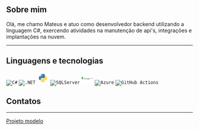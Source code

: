 ## Sobre mim

<p align="left">
Olá, me chamo Mateus e atuo como desenvolvedor backend utilizando a linguagem C#,
exercendo atividades na manutenção de api's, integrações e implantações na nuvem.
</p>

---
## Linguagens e tecnologias
<code><img height="32" src="https://camo.githubusercontent.com/d062d59fe5df3044548f176c99f52d6866ac70eea1104374c59b75cbdd2e98e5/68747470733a2f2f646576656c6f7065722e6665646f726170726f6a6563742e6f72672f7374617469632f6c6f676f2f6373686172702e706e67" alt="C#"/></code>
<code><img height="32" src="https://raw.githubusercontent.com/dotnet/docs/cb475ed45f881e9462e34764480d3b0ebce85e91/docs/images/hub/net-gs-1.svg" alt=".NET"/></code>
<code><img height="32" src="https://raw.githubusercontent.com/github/explore/80688e429a7d4ef2fca1e82350fe8e3517d3494d/topics/python/python.png" alt="Python"/></code>
<code><img height="32" src="https://img.icons8.com/?size=48&id=laYYF3dV0Iew&format=png" alt="SQLServer"/></code>
<code><img height="32" src="https://raw.githubusercontent.com/github/explore/80688e429a7d4ef2fca1e82350fe8e3517d3494d/topics/mongodb/mongodb.png" alt="MongoDB"/></code>
<code><img height="32" src="https://img.icons8.com/?size=48&id=VLKafOkk3sBX&format=png" alt="Azure"/></code>
<code><img height="32" src="https://img.icons8.com/?size=50&id=12599&format=png" alt="GitHub Actions"/></code>

## Contatos

---
[Projeto modelo](https://github.com/iuricode/readme-template)
